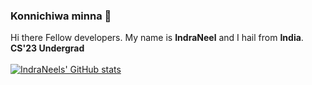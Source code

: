 ### Konnichiwa minna 👋
Hi there Fellow developers. My name is **IndraNeel** and  I hail from **India**.<br>
**CS'23 Undergrad**<br><br>
[![IndraNeels' GitHub stats](https://github-readme-stats.vercel.app/api?username=IndraNeelMulakaloori)](https://github.com/anuraghazra/github-readme-stats)
<!--
**IndraNeelMulakaloori/IndraNeelMulakaloori** is a ✨ _special_ ✨ repository because its `README.md` (this file) appears on your GitHub profile.

Here are some ideas to get you started:

- 🔭 I’m currently working on ...
- 🌱 I’m currently learning ...
- 👯 I’m looking to collaborate on ...
- 🤔 I’m looking for help with ...
- 💬 Ask me about ...
- 📫 How to reach me: ...
- 😄 Pronouns: ...
- ⚡ Fun fact: ...
-->
